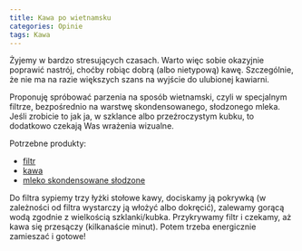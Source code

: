 ```yaml
---
title: Kawa po wietnamsku
categories: Opinie
tags: Kawa
---
```

Żyjemy w bardzo stresujących czasach. Warto więc sobie okazyjnie poprawić nastrój, choćby robiąc dobrą (albo nietypową) kawę. Szczególnie, że nie ma na razie większych szans na wyjście do ulubionej kawiarni.

Proponuję spróbować parzenia na sposób wietnamski, czyli w specjalnym filtrze, bezpośrednio na warstwę skondensowanego, słodzonego mleka. Jeśli zrobicie to jak ja, w szklance albo przeźroczystym kubku, to dodatkowo czekają Was wrażenia wizualne. 

Potrzebne produkty:
- [filtr](https://sklep.nasushi.pl/product-pol-520-Zaparzacz-phin-do-kawy-wietnamskiej-150ml-Long-Cam.html)
- [kawa](https://sklep.nasushi.pl/product-pol-1188-Kawa-mielona-Creative-2-250g-Trung-Nguyen.html)
- [mleko skondensowane słodzone](https://sklep.nasushi.pl/product-pol-1198-Mleko-skondensowane-slodzone-397g-Longevity.html)

Do filtra sypiemy trzy łyżki stołowe kawy, dociskamy ją pokrywką (w zależności od filtra wystarczy ją włożyć albo dokręcić), zalewamy gorącą wodą zgodnie z wielkością szklanki/kubka. Przykrywamy filtr i czekamy, aż kawa się przesączy (kilkanaście minut). Potem trzeba energicznie zamieszać i gotowe!
